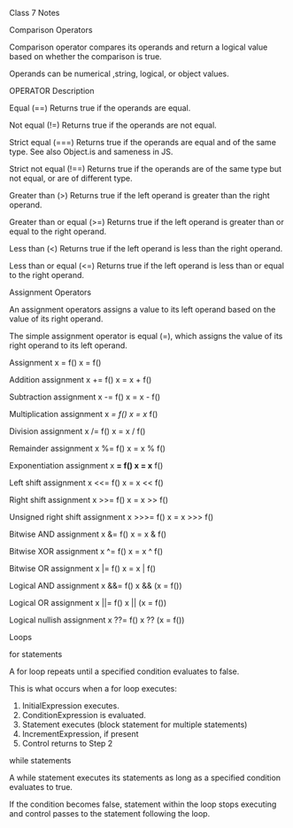Class 7 Notes

Comparison Operators

Comparison operator compares its operands and return a logical value based on whether the comparison is true.

Operands can be numerical ,string, logical, or object values.

OPERATOR Description

Equal (==) Returns true if the operands are equal.

Not equal (!=) Returns true if the operands are not equal.

Strict equal (===) Returns true if the operands are equal and of the same type. See also Object.is and sameness in JS.

Strict not equal (!==) Returns true if the operands are of the same type but not equal, or are of different type.

Greater than (>) Returns true if the left operand is greater than the right operand.

Greater than or equal (>=) Returns true if the left operand is greater than or equal to the right operand.

Less than (<) Returns true if the left operand is less than the right operand.

Less than or equal (<=) Returns true if the left operand is less than or equal to the right operand.

Assignment Operators

An assignment operators assigns a value to its left operand based on the value of its right operand.

The simple assignment operator is equal (=), which assigns the value of its right operand to its left operand.

Assignment   x = f()  x = f()

Addition assignment  x += f() x = x + f()

Subtraction assignment  x -= f() x = x - f()

Multiplication assignment x *= f() x = x* f()

Division assignment  x /= f() x = x / f()

Remainder assignment  x %= f() x = x % f()

Exponentiation assignment x **= f() x = x** f()

Left shift assignment  x <<= f() x = x << f()

Right shift assignment  x >>= f() x = x >> f()

Unsigned right shift assignment x >>>= f() x = x >>> f()

Bitwise AND assignment  x &= f() x = x & f()

Bitwise XOR assignment  x ^= f() x = x ^ f()

Bitwise OR assignment  x |= f() x = x | f()

Logical AND assignment  x &&= f() x && (x = f())

Logical OR assignment  x ||= f() x || (x = f())

Logical nullish assignment x ??= f() x ?? (x = f())

Loops

for statements

A for loop repeats until a specified condition evaluates to false.

This is what occurs when a for loop executes:

1. InitialExpression executes.
2. ConditionExpression is evaluated.
3. Statement executes (block statement for multiple statements)
4. IncrementExpression, if present
5. Control returns to Step 2

while statements

A while statement executes its statements as long as a specified condition evaluates to true.

If the condition becomes false, statement within the loop stops executing and control passes to the statement following the loop.
